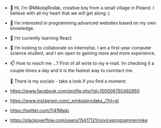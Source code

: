 - 👋 Hi, I’m @MikolajRodak, creative boy from a small village in Poland. I believe with all my heart that we will get along :)

- 👀 I’m interested in programming advanced websites based on my own knowledge.

- 🌱 I’m currently learning React.

- 💞️ I’m looking to collaborate on internship. I am a first-year computer science student, and I am open to gaining more and more experience.

-  📫 How to reach me ...? First of all wirte to my e-mail. Im checking it a couple times a day and it is the fastest way to conntact me.
 </br></br> 👥 There is my socials - take a look if you find a moment:
-  https://www.facebook.com/profile.php?id=100006792492850
-  https://www.instagram.com/_xmikolajrodakx_/?hl=pl
-  https://twitter.com/1141Majki
-  https://stackoverflow.com/users/15417121/noviceprogrammermike

<!---
MikolajRodak/MikolajRodak is a ✨ special ✨ repository because its `README.md` (this file) appears on your GitHub profile.
You can click the Preview link to take a look at your changes.
--->
